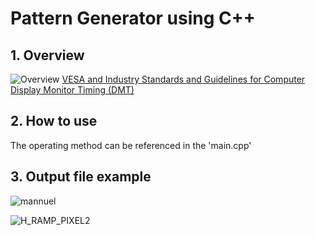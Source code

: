 # Pattern Generator using C++

## 1. Overview
![Overview](https://github.com/kyun1016/Pattern_Generator_in_CPP/assets/42373004/1d271730-9e2f-4747-b657-be8d410dd739)
[VESA and Industry Standards and Guidelines for Computer Display Monitor Timing (DMT)](https://github.com/kyun1016/Pattern_Generator_using_CPP/files/14097083/DMTr1.v13.pdf)

## 2. How to use
The operating method can be referenced in the 'main.cpp'

## 3. Output file example
![mannuel](https://github.com/kyun1016/Pattern_Generator_in_CPP/assets/42373004/159fcd68-7f9a-440d-a936-7a8757a05b53)

![H_RAMP_PIXEL2](https://github.com/kyun1016/Pattern_Generator_in_CPP/assets/42373004/b99d12e8-a106-4263-b647-9931d3820b60)
